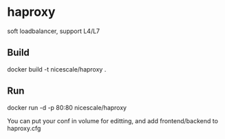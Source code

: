 haproxy
=======

soft loadbalancer, support L4/L7

Build
-----

  docker build -t nicescale/haproxy .

Run
-----

  docker run -d -p 80:80 nicescale/haproxy

You can put your conf in volume for editting, and add frontend/backend to haproxy.cfg
